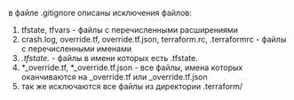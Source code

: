 в файле .gitignore описаны исключения файлов:

1) tfstate, tfvars - файлы с перечисленными расширениями
2) crash.log, override.tf, override.tf.json, terraform.rc, .terraformrc - файлы с перечисленными именами
3) *.tfstate.* - файлы в имени которых есть .tfstate. 
4) *_override.tf, *_override.tf.json - все файлы, имена которых оканчиваются на _override.tf или _override.tf.json
5) так же исключаются все файлы из директории .terraform/
